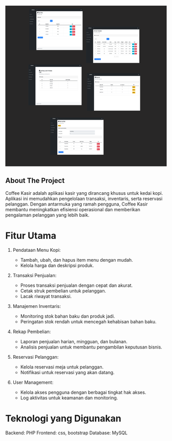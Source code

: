 <a name="readme-top"></a>

<!-- THUMBNAIL -->
<div align="center">
<img src="https://github.com/AnasKhalif/CoffeKasir/blob/master/Assets/thumbnail.png" alt="CoffeKasir-thumbnail" 
  height="500"/>
</div>

## About The Project

Coffee Kasir adalah aplikasi kasir yang dirancang khusus untuk kedai kopi. Aplikasi ini memudahkan pengelolaan transaksi, inventaris, serta reservasi pelanggan. Dengan antarmuka yang ramah pengguna, Coffee Kasir membantu meningkatkan efisiensi operasional dan memberikan pengalaman pelanggan yang lebih baik.

# Fitur Utama

1.  Pendataan Menu Kopi:

    - Tambah, ubah, dan hapus item menu dengan mudah.
    - Kelola harga dan deskripsi produk.

2.  Transaksi Penjualan:

    - Proses transaksi penjualan dengan cepat dan akurat.
    - Cetak struk pembelian untuk pelanggan.
    - Lacak riwayat transaksi.

3.  Manajemen Inventaris:

    - Monitoring stok bahan baku dan produk jadi.
    - Peringatan stok rendah untuk mencegah kehabisan bahan baku.

4.  Rekap Pembelian:

    - Laporan penjualan harian, mingguan, dan bulanan.
    - Analisis penjualan untuk membantu pengambilan keputusan bisnis.

5.  Reservasi Pelanggan:

    - Kelola reservasi meja untuk pelanggan.
    - Notifikasi untuk reservasi yang akan datang.

6.  User Management:

    - Kelola akses pengguna dengan berbagai tingkat hak akses.
    - Log aktivitas untuk keamanan dan monitoring.

# Teknologi yang Digunakan

Backend: PHP
Frontend: css, bootstrap
Database: MySQL
